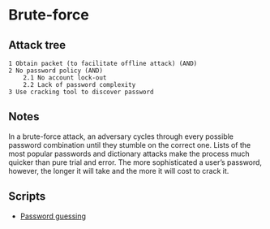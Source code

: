 # Brute-force

## Attack tree

```text
1 Obtain packet (to facilitate offline attack) (AND)
2 No password policy (AND)
    2.1 No account lock-out
    2.2 Lack of password complexity
3 Use cracking tool to discover password 
```

## Notes

In a brute-force attack, an adversary cycles through every possible password combination until they stumble on the 
correct one. Lists of the most popular passwords and dictionary attacks make the process much quicker than pure trial 
and error. The more sophisticated a user’s password, however, the longer it will take and the more it will cost to 
crack it.

## Scripts

* [Password guessing](https://github.com/tymyrddin/reomais/blob/main/password_guessing)

